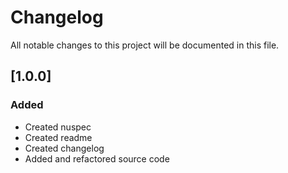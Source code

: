 # Changelog

All notable changes to this project will be documented in this file.

## [1.0.0]
### Added
- Created nuspec
- Created readme
- Created changelog
- Added and refactored source code